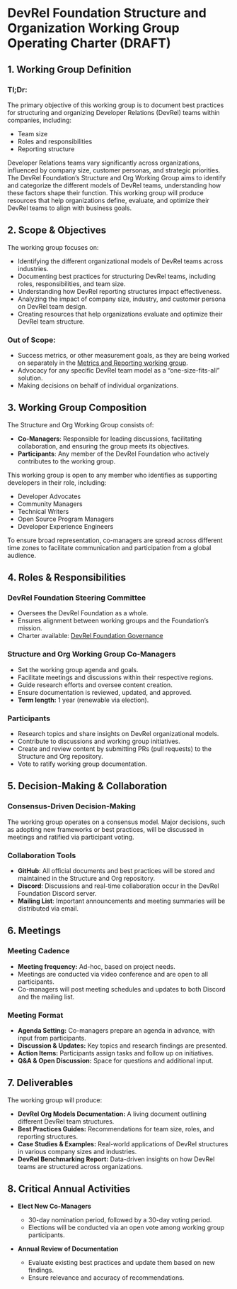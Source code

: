 # DevRel Foundation Structure and Organization Working Group Operating Charter (DRAFT)

## 1. Working Group Definition

### Tl;Dr:
The primary objective of this working group is to document best practices for structuring and organizing Developer Relations (DevRel) teams within companies, including:
- Team size
- Roles and responsibilities
- Reporting structure

Developer Relations teams vary significantly across organizations, influenced by company size, customer personas, and strategic priorities. The DevRel Foundation’s Structure and Org Working Group aims to identify and categorize the different models of DevRel teams, understanding how these factors shape their function. This working group will produce resources that help organizations define, evaluate, and optimize their DevRel teams to align with business goals.

## 2. Scope & Objectives

The working group focuses on:
- Identifying the different organizational models of DevRel teams across industries.
- Documenting best practices for structuring DevRel teams, including roles, responsibilities, and team size.
- Understanding how DevRel reporting structures impact effectiveness.
- Analyzing the impact of company size, industry, and customer persona on DevRel team design.
- Creating resources that help organizations evaluate and optimize their DevRel team structure.

### Out of Scope:
- Success metrics, or other measurement goals, as they are being worked on separately in the [Metrics and Reporting working group](https://github.com/DevRel-Foundation/wg-metrics-reporting).
- Advocacy for any specific DevRel team model as a “one-size-fits-all” solution.
- Making decisions on behalf of individual organizations.

## 3. Working Group Composition

The Structure and Org Working Group consists of:
- **Co-Managers**: Responsible for leading discussions, facilitating collaboration, and ensuring the group meets its objectives.
- **Participants**: Any member of the DevRel Foundation who actively contributes to the working group.

This working group is open to any member who identifies as supporting developers in their role, including:
- Developer Advocates
- Community Managers
- Technical Writers
- Open Source Program Managers
- Developer Experience Engineers

To ensure broad representation, co-managers are spread across different time zones to facilitate communication and participation from a global audience.

## 4. Roles & Responsibilities

### DevRel Foundation Steering Committee
- Oversees the DevRel Foundation as a whole.
- Ensures alignment between working groups and the Foundation’s mission.
- Charter available: [DevRel Foundation Governance](https://github.com/DevRel-Foundation/governance/blob/main/Technical_Charter_v1.0.adoc)

### Structure and Org Working Group Co-Managers
- Set the working group agenda and goals.
- Facilitate meetings and discussions within their respective regions.
- Guide research efforts and oversee content creation.
- Ensure documentation is reviewed, updated, and approved.
- **Term length:** 1 year (renewable via election).

### Participants
- Research topics and share insights on DevRel organizational models.
- Contribute to discussions and working group initiatives.
- Create and review content by submitting PRs (pull requests) to the Structure and Org repository.
- Vote to ratify working group documentation.

## 5. Decision-Making & Collaboration

### Consensus-Driven Decision-Making
The working group operates on a consensus model. Major decisions, such as adopting new frameworks or best practices, will be discussed in meetings and ratified via participant voting.

### Collaboration Tools
- **GitHub**: All official documents and best practices will be stored and maintained in the Structure and Org repository.
- **Discord**: Discussions and real-time collaboration occur in the DevRel Foundation Discord server.
- **Mailing List**: Important announcements and meeting summaries will be distributed via email.

## 6. Meetings

### Meeting Cadence
- **Meeting frequency:** Ad-hoc, based on project needs.
- Meetings are conducted via video conference and are open to all participants.
- Co-managers will post meeting schedules and updates to both Discord and the mailing list.

### Meeting Format
- **Agenda Setting:** Co-managers prepare an agenda in advance, with input from participants.
- **Discussion & Updates:** Key topics and research findings are presented.
- **Action Items:** Participants assign tasks and follow up on initiatives.
- **Q&A & Open Discussion:** Space for questions and additional input.

## 7. Deliverables

The working group will produce:
- **DevRel Org Models Documentation:** A living document outlining different DevRel team structures.
- **Best Practices Guides:** Recommendations for team size, roles, and reporting structures.
- **Case Studies & Examples:** Real-world applications of DevRel structures in various company sizes and industries.
- **DevRel Benchmarking Report:** Data-driven insights on how DevRel teams are structured across organizations.

## 8. Critical Annual Activities

- **Elect New Co-Managers**
  - 30-day nomination period, followed by a 30-day voting period.
  - Elections will be conducted via an open vote among working group participants.

- **Annual Review of Documentation**
  - Evaluate existing best practices and update them based on new findings.
  - Ensure relevance and accuracy of recommendations.
